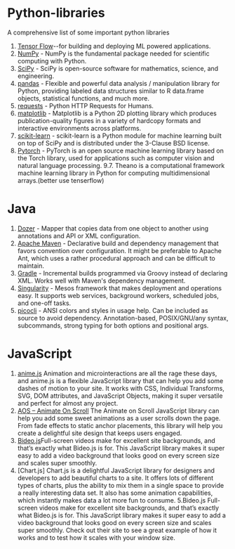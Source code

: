 # Python-libraries

A comprehensive list of some important python libraries

1. [Tensor Flow](https://github.com/tensorflow/tensorflow)--for building and deploying ML powered applications.
2. [NumPy](https://github.com/numpy/numpy) - NumPy is the fundamental package needed for scientific computing with Python.
3. [SciPy](https://github.com/scipy/scipy) - SciPy is open-source software for mathematics, science, and engineering.
4. [pandas](https://github.com/pandas-dev/pandas) - Flexible and powerful data analysis / manipulation library for Python, providing labeled data structures similar to R data.frame objects, statistical functions, and much more.
5. [requests](https://github.com/requests/requests) - Python HTTP Requests for Humans.
6. [matplotlib](https://github.com/matplotlib/matplotlib) - Matplotlib is a Python 2D plotting library which produces publication-quality figures in a variety of hardcopy formats and interactive environments across platforms.
7. [scikit-learn](https://scikit-learn.org/) - scikit-learn is a Python module for machine learning built on top of SciPy and is distributed under the 3-Clause BSD license.
8. [Pytorch](https://pytorch.org/) - PyTorch is an open source machine learning library based on the Torch library, used for applications such as computer vision and natural language processing.
9.7. Theano is a computational framework machine learning library in Python for computing multidimensional arrays.(better use tenserflow)


Java
======

1. [Dozer](https://github.com/DozerMapper/dozer) - Mapper that copies data from one object to another using annotations and API or XML configuration.
2. [Apache Maven](https://maven.apache.org/) - Declarative build and dependency management that favors convention over configuration. It might be preferable to Apache Ant, which uses a rather procedural approach and can be difficult to maintain.
3. [Gradle](https://gradle.org/) - Incremental builds programmed via Groovy instead of declaring XML. Works well with Maven's dependency management.
4. [Singularity](http://getsingularity.com/) - Mesos framework that makes deployment and operations easy. It supports web services, background workers, scheduled jobs, and one-off tasks.
5. [picocli](http://picocli.info/) - ANSI colors and styles in usage help. Can be included as source to avoid dependency. Annotation-based, POSIX/GNU/any syntax, subcommands, strong typing for both options and positional args.

JavaScript
========

1. [anime.js](https://animejs.com/) Animation and microinteractions are all the rage these days, and anime.js is a flexible JavaScript library that can help you add some dashes of motion to your site. It works with CSS, Individual Transforms, SVG, DOM attributes, and JavaScript Objects, making it super versatile and perfect for almost any project.
2. [AOS – Animate On Scroll](https://michalsnik.github.io/aos/) The Animate on Scroll JavaScript library can help you add some sweet animations as a user scrolls down the page. From fade effects to static anchor placements, this library will help you create a delightful site design that keeps users engaged.
3. [Bideo.js](https://rishabhp.github.io/bideo.js/)Full-screen videos make for excellent site backgrounds, and that’s exactly what Bideo.js is for. This JavaScript library makes it super easy to add a video background that looks good on every screen size and scales super smoothly.
4. [Chart.js] Chart.js is a delightful JavaScript library for designers and developers to add beautiful charts to a site. It offers lots of different types of charts, plus the ability to mix them in a single space to provide a really interesting data set. It also has some animation capabilities, which instantly makes data a lot more fun to consume.
5.Bideo.js Full-screen videos make for excellent site backgrounds, and that’s exactly what Bideo.js is for. This JavaScript library makes it super easy to add a video background that looks good on every screen size and scales super smoothly. Check out their site to see a great example of how it works and to test how it scales with your window size.
